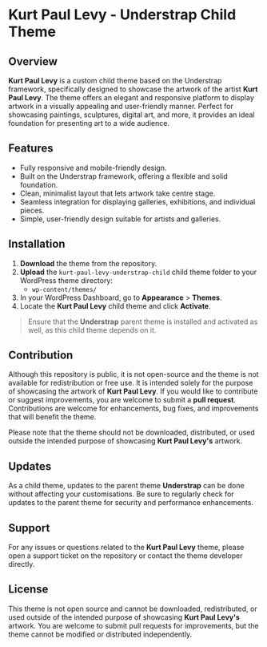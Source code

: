 # Kurt Paul Levy - Understrap Child Theme

## Overview
**Kurt Paul Levy** is a custom child theme based on the Understrap framework, specifically designed to showcase the artwork of the artist **Kurt Paul Levy**. The theme offers an elegant and responsive platform to display artwork in a visually appealing and user-friendly manner. Perfect for showcasing paintings, sculptures, digital art, and more, it provides an ideal foundation for presenting art to a wide audience.

## Features
- Fully responsive and mobile-friendly design.
- Built on the Understrap framework, offering a flexible and solid foundation.
- Clean, minimalist layout that lets artwork take centre stage.
- Seamless integration for displaying galleries, exhibitions, and individual pieces.
- Simple, user-friendly design suitable for artists and galleries.

## Installation

1. **Download** the theme from the repository.
2. **Upload** the `kurt-paul-levy-understrap-child` child theme folder to your WordPress theme directory:
   - `wp-content/themes/`
3. In your WordPress Dashboard, go to **Appearance** > **Themes**.
4. Locate the **Kurt Paul Levy** child theme and click **Activate**.

> Ensure that the **Understrap** parent theme is installed and activated as well, as this child theme depends on it.

## Contribution

Although this repository is public, it is not open-source and the theme is not available for redistribution or free use. It is intended solely for the purpose of showcasing the artwork of **Kurt Paul Levy**. If you would like to contribute or suggest improvements, you are welcome to submit a **pull request**. Contributions are welcome for enhancements, bug fixes, and improvements that will benefit the theme.

Please note that the theme should not be downloaded, distributed, or used outside the intended purpose of showcasing **Kurt Paul Levy's** artwork.

## Updates

As a child theme, updates to the parent theme **Understrap** can be done without affecting your customisations. Be sure to regularly check for updates to the parent theme for security and performance enhancements.

## Support

For any issues or questions related to the **Kurt Paul Levy** theme, please open a support ticket on the repository or contact the theme developer directly.

## License

This theme is not open source and cannot be downloaded, redistributed, or used outside of the intended purpose of showcasing **Kurt Paul Levy's** artwork. You are welcome to submit pull requests for improvements, but the theme cannot be modified or distributed independently.